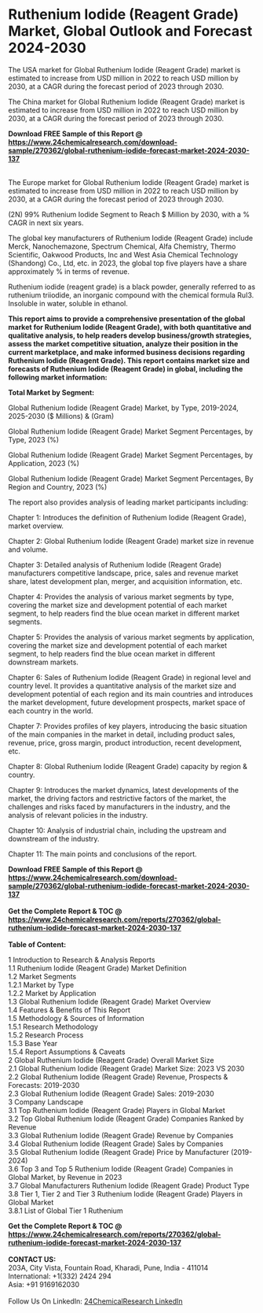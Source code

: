 <h1>Ruthenium Iodide (Reagent Grade) Market, Global Outlook and Forecast 2024-2030</h1><p>The USA market for Global Ruthenium Iodide (Reagent Grade) market is estimated to increase from USD million in 2022 to reach USD million by 2030, at a CAGR during the forecast period of 2023 through 2030.</p><p>
</p><p>The China market for Global Ruthenium Iodide (Reagent Grade) market is estimated to increase from USD million in 2022 to reach USD million by 2030, at a CAGR during the forecast period of 2023 through 2030.</p><div><b>Download FREE Sample of this Report @ 
            <a href="https://www.24chemicalresearch.com/download-sample/270362/global-ruthenium-iodide-forecast-market-2024-2030-137">
            https://www.24chemicalresearch.com/download-sample/270362/global-ruthenium-iodide-forecast-market-2024-2030-137</a></b></div><br><p>
</p><p>The Europe market for Global Ruthenium Iodide (Reagent Grade) market is estimated to increase from USD million in 2022 to reach USD million by 2030, at a CAGR during the forecast period of 2023 through 2030.</p><p>
(2N) 99% Ruthenium Iodide Segment to Reach $ Million by 2030, with a % CAGR in next six years.</p><p>
The global key manufacturers of Ruthenium Iodide (Reagent Grade) include Merck, Nanochemazone, Spectrum Chemical, Alfa Chemistry, Thermo Scientific, Oakwood Products, Inc and West Asia Chemical Technology (Shandong) Co., Ltd, etc. in 2023, the global top five players have a share approximately % in terms of revenue.</p><p>
Ruthenium iodide (reagent grade) is a black powder, generally referred to as ruthenium triiodide, an inorganic compound with the chemical formula RuI3. Insoluble in water, soluble in ethanol.</p><p>
<strong>This report aims to provide a comprehensive presentation of the global market for Ruthenium Iodide (Reagent Grade), with both quantitative and qualitative analysis, to help readers develop business/growth strategies, assess the market competitive situation, analyze their position in the current marketplace, and make informed business decisions regarding Ruthenium Iodide (Reagent Grade). This report contains market size and forecasts of Ruthenium Iodide (Reagent Grade) in global, including the following market information:</strong></p><p>
</p><p>
<strong>Total Market by Segment:</strong></p><p>
Global Ruthenium Iodide (Reagent Grade) Market, by Type, 2019-2024, 2025-2030 ($ Millions) &amp; (Gram)</p><p>
Global Ruthenium Iodide (Reagent Grade) Market Segment Percentages, by Type, 2023 (%)</p><p>
</p><p>
Global Ruthenium Iodide (Reagent Grade) Market Segment Percentages, by Application, 2023 (%)</p><p>
</p><p>
Global Ruthenium Iodide (Reagent Grade) Market Segment Percentages, By Region and Country, 2023 (%)</p><p>
</p><p>
The report also provides analysis of leading market participants including:</p><p>
</p><p>
</p><p>
Chapter 1: Introduces the definition of Ruthenium Iodide (Reagent Grade), market overview.</p><p>
Chapter 2: Global Ruthenium Iodide (Reagent Grade) market size in revenue and volume.</p><p>
Chapter 3: Detailed analysis of Ruthenium Iodide (Reagent Grade) manufacturers competitive landscape, price, sales and revenue market share, latest development plan, merger, and acquisition information, etc.</p><p>
Chapter 4: Provides the analysis of various market segments by type, covering the market size and development potential of each market segment, to help readers find the blue ocean market in different market segments.</p><p>
Chapter 5: Provides the analysis of various market segments by application, covering the market size and development potential of each market segment, to help readers find the blue ocean market in different downstream markets.</p><p>
Chapter 6: Sales of Ruthenium Iodide (Reagent Grade) in regional level and country level. It provides a quantitative analysis of the market size and development potential of each region and its main countries and introduces the market development, future development prospects, market space of each country in the world.</p><p>
Chapter 7: Provides profiles of key players, introducing the basic situation of the main companies in the market in detail, including product sales, revenue, price, gross margin, product introduction, recent development, etc.</p><p>
Chapter 8: Global Ruthenium Iodide (Reagent Grade) capacity by region &amp; country.</p><p>
Chapter 9: Introduces the market dynamics, latest developments of the market, the driving factors and restrictive factors of the market, the challenges and risks faced by manufacturers in the industry, and the analysis of relevant policies in the industry.</p><p>
Chapter 10: Analysis of industrial chain, including the upstream and downstream of the industry.</p><p>
Chapter 11: The main points and conclusions of the report.</p><div><b>Download FREE Sample of this Report @ 
            <a href="https://www.24chemicalresearch.com/download-sample/270362/global-ruthenium-iodide-forecast-market-2024-2030-137">
            https://www.24chemicalresearch.com/download-sample/270362/global-ruthenium-iodide-forecast-market-2024-2030-137</a></b></div><br><div><b>Get the Complete Report & TOC @ 
            <a href="https://www.24chemicalresearch.com/reports/270362/global-ruthenium-iodide-forecast-market-2024-2030-137">
            https://www.24chemicalresearch.com/reports/270362/global-ruthenium-iodide-forecast-market-2024-2030-137</a></b></div><br>
            <b>Table of Content:</b><p>1 Introduction to Research & Analysis Reports<br />
    1.1 Ruthenium Iodide (Reagent Grade) Market Definition<br />
    1.2 Market Segments<br />
        1.2.1 Market by Type<br />
        1.2.2 Market by Application<br />
    1.3 Global Ruthenium Iodide (Reagent Grade) Market Overview<br />
    1.4 Features & Benefits of This Report<br />
    1.5 Methodology & Sources of Information<br />
        1.5.1 Research Methodology<br />
        1.5.2 Research Process<br />
        1.5.3 Base Year<br />
        1.5.4 Report Assumptions & Caveats<br />
2 Global Ruthenium Iodide (Reagent Grade) Overall Market Size<br />
    2.1 Global Ruthenium Iodide (Reagent Grade) Market Size: 2023 VS 2030<br />
    2.2 Global Ruthenium Iodide (Reagent Grade) Revenue, Prospects & Forecasts: 2019-2030<br />
    2.3 Global Ruthenium Iodide (Reagent Grade) Sales: 2019-2030<br />
3 Company Landscape<br />
    3.1 Top Ruthenium Iodide (Reagent Grade) Players in Global Market<br />
    3.2 Top Global Ruthenium Iodide (Reagent Grade) Companies Ranked by Revenue<br />
    3.3 Global Ruthenium Iodide (Reagent Grade) Revenue by Companies<br />
    3.4 Global Ruthenium Iodide (Reagent Grade) Sales by Companies<br />
    3.5 Global Ruthenium Iodide (Reagent Grade) Price by Manufacturer (2019-2024)<br />
    3.6 Top 3 and Top 5 Ruthenium Iodide (Reagent Grade) Companies in Global Market, by Revenue in 2023<br />
    3.7 Global Manufacturers Ruthenium Iodide (Reagent Grade) Product Type<br />
    3.8 Tier 1, Tier 2 and Tier 3 Ruthenium Iodide (Reagent Grade) Players in Global Market<br />
        3.8.1 List of Global Tier 1 Ruthenium </p><div><b>Get the Complete Report & TOC @ 
            <a href="https://www.24chemicalresearch.com/reports/270362/global-ruthenium-iodide-forecast-market-2024-2030-137">
            https://www.24chemicalresearch.com/reports/270362/global-ruthenium-iodide-forecast-market-2024-2030-137</a></b></div><br><b>CONTACT US:</b><br>
            203A, City Vista, Fountain Road, Kharadi, Pune, India - 411014<br>
            International: +1(332) 2424 294<br>
            Asia: +91 9169162030 <br><br>
            Follow Us On LinkedIn: <a href="https://www.linkedin.com/company/24chemicalresearch/">24ChemicalResearch LinkedIn</a>